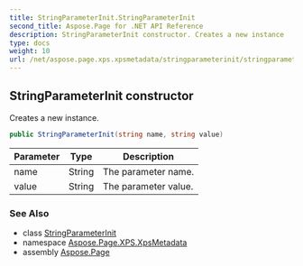```yaml
---
title: StringParameterInit.StringParameterInit
second_title: Aspose.Page for .NET API Reference
description: StringParameterInit constructor. Creates a new instance
type: docs
weight: 10
url: /net/aspose.page.xps.xpsmetadata/stringparameterinit/stringparameterinit/
---
```

## StringParameterInit constructor

Creates a new instance.

```csharp
public StringParameterInit(string name, string value)
```

| Parameter | Type | Description |
| --- | --- | --- |
| name | String | The parameter name. |
| value | String | The parameter value. |

### See Also

* class [StringParameterInit](../)
* namespace [Aspose.Page.XPS.XpsMetadata](../../stringparameterinit/)
* assembly [Aspose.Page](../../../)


